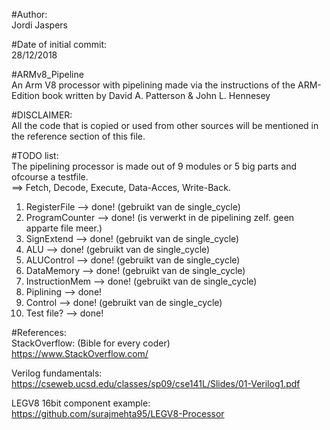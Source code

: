 #Author:  
Jordi Jaspers  
  
#Date of initial commit:  
28/12/2018  
  
#ARMv8_Pipeline  
An Arm V8 processor with pipelining made via the instructions of the ARM-Edition book written by David A. Patterson &amp; John L. Hennesey  
  
#DISCLAIMER:  
All the code that is copied or used from other sources will be mentioned in the reference section of this file.    

#TODO list:  
The pipelining processor is made out of 9 modules or 5 big parts and ofcourse a testfile.  
==> Fetch, Decode, Execute, Data-Acces, Write-Back.  
  
1.  RegisterFile    	-->     done!  (gebruikt van de single_cycle)      
2.  ProgramCounter      -->     done! (is verwerkt in de pipelining zelf. geen apparte file meer.)  
3.  SignExtend          -->     done! (gebruikt van de single_cycle)   
4.  ALU                 -->     done! (gebruikt van de single_cycle)    
5.  ALUControl          -->     done! (gebruikt van de single_cycle)    
6.  DataMemory          -->     done! (gebruikt van de single_cycle)    
7.  InstructionMem      -->     done! (gebruikt van de single_cycle)    
8.  Piplining           -->     done!  
9.  Control             -->     done! (gebruikt van de single_cycle)      
10. Test file?          -->     done!  

#References:  
StackOverflow:  (Bible for every coder)  
https://www.StackOverflow.com/  
  
Verilog fundamentals:  
https://cseweb.ucsd.edu/classes/sp09/cse141L/Slides/01-Verilog1.pdf  
  
LEGV8 16bit component example:  
https://github.com/surajmehta95/LEGV8-Processor  
  